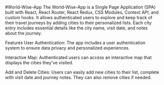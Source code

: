 
#World-Wise-App
The World-Wise-App is a Single Page Application (SPA) built with React, React Router, React Redux, CSS Modules, Context API, and custom hooks. It allows authenticated users to explore and keep track of their travel journeys by adding cities to their personalized lists. Each city entry includes essential details like the city name, visit date, and notes about the journey.

Features
User Authentication: The app includes a user authentication system to ensure data privacy and personalized experiences.

Interactive Map: Authenticated users can access an interactive map that displays the cities they've visited.

Add and Delete Cities: Users can easily add new cities to their list, complete with visit date and journey notes. They can also remove cities if needed.


